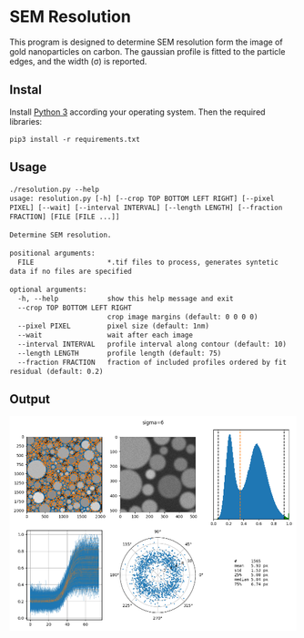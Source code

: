 # SEM Resolution

This program is designed to determine SEM resolution form the image of gold nanoparticles on carbon.
The gaussian profile is fitted to the particle edges, and the width (&sigma;) is reported.


## Instal

Install [Python 3](https://www.python.org/downloads/) according your operating system. 
Then the required libraries:


```
pip3 install -r requirements.txt 
```

## Usage

```
./resolution.py --help
usage: resolution.py [-h] [--crop TOP BOTTOM LEFT RIGHT] [--pixel PIXEL] [--wait] [--interval INTERVAL] [--length LENGTH] [--fraction FRACTION] [FILE [FILE ...]]

Determine SEM resolution.

positional arguments:
  FILE                  *.tif files to process, generates syntetic data if no files are specified

optional arguments:
  -h, --help            show this help message and exit
  --crop TOP BOTTOM LEFT RIGHT
                        crop image margins (default: 0 0 0 0)
  --pixel PIXEL         pixel size (default: 1nm)
  --wait                wait after each image
  --interval INTERVAL   profile interval along contour (default: 10)
  --length LENGTH       profile length (default: 75)
  --fraction FRACTION   fraction of included profiles ordered by fit residual (default: 0.2)
```

## Output

![](output.png)
